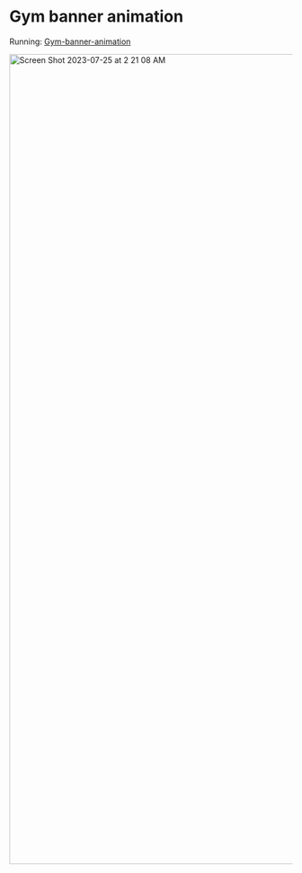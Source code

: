 # Gym banner animation

Running: <a href="https://marcosbort.github.io/gym-banner-01" target="_blank">Gym-banner-animation</a>

<img width="1440" alt="Screen Shot 2023-07-25 at 2 21 08 AM" src="https://github.com/marcosbort/gym-banner-01/assets/86331998/40ec7d19-a20d-4ce6-afe6-903e8b97c721">
